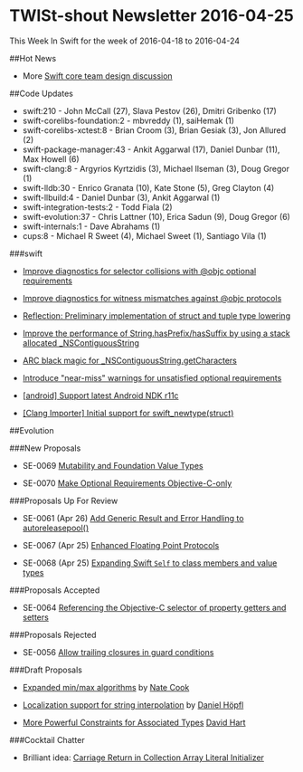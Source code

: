 # TWISt-shout Newsletter 2016-04-25
This Week In Swift for the week of 2016-04-18 to 2016-04-24

##Hot News

* More [Swift core team design discussion](http://thread.gmane.org/gmane.comp.lang.swift.evolution/15009)

##Code Updates

* swift:210 - John McCall (27), Slava Pestov (26), Dmitri Gribenko (17)
* swift-corelibs-foundation:2 - mbvreddy (1), saiHemak (1)
* swift-corelibs-xctest:8 - Brian Croom (3), Brian Gesiak (3), Jon Allured (2)
* swift-package-manager:43 - Ankit Aggarwal (17), Daniel Dunbar (11), Max Howell (6)
* swift-clang:8 - Argyrios Kyrtzidis (3), Michael Ilseman (3), Doug Gregor (1)
* swift-lldb:30 - Enrico Granata (10), Kate Stone (5), Greg Clayton (4)
* swift-llbuild:4 - Daniel Dunbar (3), Ankit Aggarwal (1)
* swift-integration-tests:2 - Todd Fiala (2)
* swift-evolution:37 - Chris Lattner (10), Erica Sadun (9), Doug Gregor (6)
* swift-internals:1 - Dave Abrahams (1)
* cups:8 - Michael R Sweet (4), Michael Sweet (1), Santiago Vila (1)

###swift

* [Improve diagnostics for selector collisions with @objc optional requirements](https://github.com/apple/swift/commit/27279866ad40b46270f376fe95e9488ecff7db62)

* [Improve diagnostics for witness mismatches against @objc protocols](https://github.com/apple/swift/commit/46269299cd40252f6be69cf30db3dce3a9f5252a)

* [Reflection: Preliminary implementation of struct and tuple type lowering](https://github.com/apple/swift/commit/52f475c0b07ae60c655af7b0ccf4cdb3f0592528)

* [Improve the performance of String.hasPrefix/hasSuffix by using a stack allocated _NSContiguousString](https://github.com/apple/swift/commit/e67acdb70d8887507747d0ed14898306f07a74f4)
* [ARC black magic for _NSContiguousString.getCharacters](https://github.com/apple/swift/commit/7447b6862702504b47cd120427e7c71d0f996d52)

* [Introduce "near-miss" warnings for unsatisfied optional requirements](https://github.com/apple/swift/commit/58570fdf9a60d7de95627f9531ad50a3c6b7ffc9)

* [[android] Support latest Android NDK r11c](https://github.com/apple/swift/commit/a7e23294446288154669283eada74b758e97208e)

* [[Clang Importer] Initial support for swift_newtype(struct)](https://github.com/apple/swift/commit/faceb558d79f4226455a27fa157bf93e84ac4fba)
  

##Evolution

###New Proposals

* SE-0069 [Mutability and Foundation Value Types](https://github.com/apple/swift-evolution/blob/master/proposals/0069-swift-mutability-for-foundation.md)

* SE-0070 [Make Optional Requirements Objective-C-only](https://github.com/apple/swift-evolution/blob/master/proposals/0070-optional-requirements.md)

###Proposals Up For Review

* SE-0061 (Apr 26) [Add Generic Result and Error Handling to autoreleasepool()](https://github.com/apple/swift-evolution/blob/master/proposals/0061-autoreleasepool-signature.md)

* SE-0067 (Apr 25) [Enhanced Floating Point Protocols](https://github.com/apple/swift-evolution/blob/master/proposals/0067-floating-point-protocols.md)

* SE-0068 (Apr 25) [Expanding Swift `Self` to class members and value types](https://github.com/apple/swift-evolution/blob/master/proposals/0068-universal-self.md)

###Proposals Accepted

* SE-0064 [Referencing the Objective-C selector of property getters and setters](https://github.com/apple/swift-evolution/blob/master/proposals/0064-property-selectors.md)

###Proposals Rejected

* SE-0056 [Allow trailing closures in guard conditions](https://github.com/apple/swift-evolution/blob/master/proposals/0056-trailing-closures-in-guard.md)
  
###Draft Proposals

* [Expanded min/max algorithms](https://gist.github.com/natecook1000/d51267a6cf9e9463b9387bced4c65b16) by [Nate Cook](mailto:natecook@gmail.com)

* [Localization support for string interpolation](https://gist.github.com/dhoepfl/203f8b9bb8014593772a3b12d807ebce) by [Daniel Höpfl](daniel@hoepfl.de)

* [More Powerful Constraints for Associated Types](http://thread.gmane.org/gmane.comp.lang.swift.evolution/15201) [David Hart](david@hartbit.com)

###Cocktail Chatter

* Brilliant idea: [Carriage Return in Collection Array Literal	Initializer](http://article.gmane.org/gmane.comp.lang.swift.evolution/15205)


